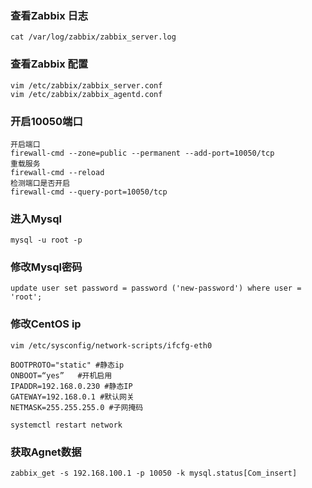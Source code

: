 ### 查看Zabbix 日志

```
cat /var/log/zabbix/zabbix_server.log 
```

### 查看Zabbix 配置

```
vim /etc/zabbix/zabbix_server.conf
vim /etc/zabbix/zabbix_agentd.conf
```

### 开启10050端口

```
开启端口
firewall-cmd --zone=public --permanent --add-port=10050/tcp
重载服务
firewall-cmd --reload
检测端口是否开启
firewall-cmd --query-port=10050/tcp
```

### 进入Mysql

```
mysql -u root -p
```

### 修改Mysql密码

```
update user set password = password ('new-password') where user = 'root';
```

### 修改CentOS ip

```
vim /etc/sysconfig/network-scripts/ifcfg-eth0

BOOTPROTO="static" #静态ip
ONBOOT=“yes”   #开机启用
IPADDR=192.168.0.230 #静态IP
GATEWAY=192.168.0.1 #默认网关
NETMASK=255.255.255.0 #子网掩码

systemctl restart network
```

### 获取Agnet数据

```
zabbix_get -s 192.168.100.1 -p 10050 -k mysql.status[Com_insert]
```

